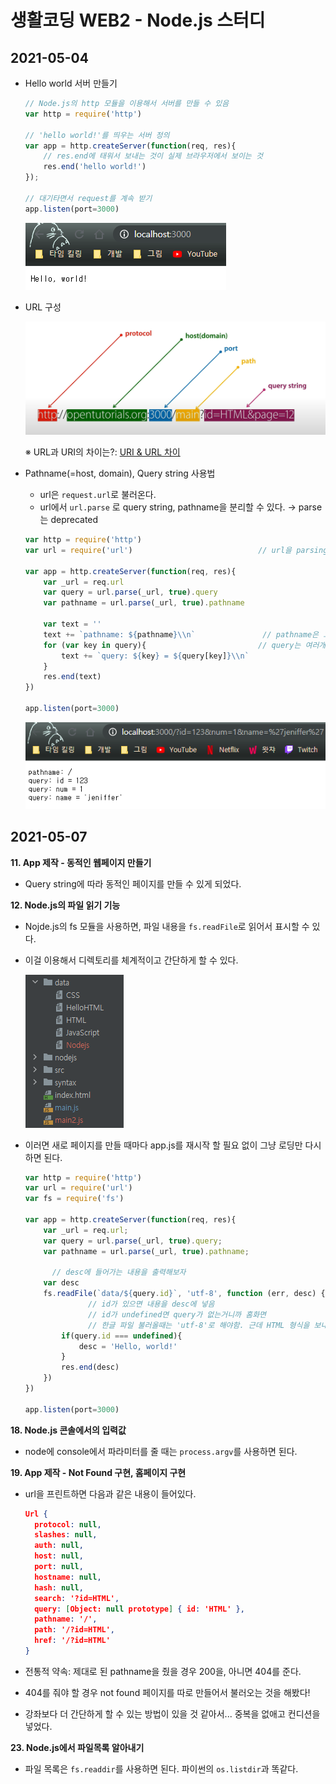 # 생활코딩 WEB2 - Node.js 스터디

## 2021-05-04

- Hello world 서버 만들기

  ```jsx
  // Node.js의 http 모듈을 이용해서 서버를 만들 수 있음
  var http = require('http')
  
  // 'hello world!'를 띄우는 서버 정의
  var app = http.createServer(function(req, res){
      // res.end에 태워서 보내는 것이 실제 브라우저에서 보이는 것
      res.end('hello world!')
  });
  
  // 대기타면서 request를 계속 받기
  app.listen(port=3000)
  ```

  ![helloworld](readme/helloworld.PNG)

- URL 구성

  <img src="readme/url.PNG" alt="url" style="zoom: 67%;" />

  ※ URL과 URI의 차이는?: [URI & URL 차이](https://velog.io/@jch9537/URI-URL)

- Pathname(=host, domain), Query string 사용법

  - url은 `request.url`로 불러온다.
  - url에서 `url.parse` 로 query string, pathname을 분리할 수 있다. → parse는 deprecated

  ```jsx
  var http = require('http')
  var url = require('url')                            // url을 parsing하려면 Node.js의 url 모듈이 필요하다
  
  var app = http.createServer(function(req, res){
      var _url = req.url
      var query = url.parse(_url, true).query
      var pathname = url.parse(_url, true).pathname
  
      var text = ''
      text += `pathname: ${pathname}\\n`               // pathname은 그냥 string으로 가져와짐
      for (var key in query){                         // query는 여러개 있을 수 있어서 dictObject로 가져와짐
          text += `query: ${key} = ${query[key]}\\n`
      }
      res.end(text)
  })
  
  app.listen(port=3000)
  ```

  ![url-parse](readme/url-parse.PNG)



## 2021-05-07

**11. App 제작 - 동적인 웹페이지 만들기**

- Query string에 따라 동적인 페이지를 만들 수 있게 되었다.

**12. Node.js의 파일 읽기 기능**

- Nojde.js의 fs 모듈을 사용하면, 파일 내용을 `fs.readFile`로 읽어서 표시할 수 있다.

- 이걸 이용해서 디렉토리를 체계적이고 간단하게 할 수 있다.

  ![fileread-directory](readme/fileread-directory.PNG)

- 이러면 새로 페이지를 만들 때마다 app.js를 재시작 할 필요 없이 그냥 로딩만 다시 하면 된다.

  ```jsx
  var http = require('http')
  var url = require('url')
  var fs = require('fs')
  
  var app = http.createServer(function(req, res){
      var _url = req.url;
      var query = url.parse(_url, true).query;
      var pathname = url.parse(_url, true).pathname;
  
  		// desc에 들어가는 내용을 출력해보자
      var desc
      fs.readFile(`data/${query.id}`, 'utf-8', function (err, desc) {
  				// id가 있으면 내용을 desc에 넣음
  				// id가 undefined면 query가 없는거니까 홈화면
  				// 한글 파일 불러올때는 'utf-8'로 해야함. 근데 HTML 형식을 보내는게 아니라 res.end를 하는거면 여전히 깨질 것.
          if(query.id === undefined){
              desc = 'Hello, world!'
          }
          res.end(desc)
      })
  })
  
  app.listen(port=3000)
  ```

**18. Node.js 콘솔에서의 입력값**

- node에 console에서 파라미터를 줄 때는 `process.argv`를 사용하면 된다.

**19. App 제작 - Not Found 구현, 홈페이지 구현**

- url을 프린트하면 다음과 같은 내용이 들어있다.

  ```json
  Url {
    protocol: null,
    slashes: null,
    auth: null,
    host: null,
    port: null,
    hostname: null,
    hash: null,
    search: '?id=HTML',
    query: [Object: null prototype] { id: 'HTML' },
    pathname: '/',
    path: '/?id=HTML',
    href: '/?id=HTML'
  }
  ```

- 전통적 약속: 제대로 된 pathname을 줬을 경우 200을, 아니면 404를 준다.

- 404를 줘야 할 경우 not found 페이지를 따로 만들어서 불러오는 것을 해봤다!

- 강좌보다 더 간단하게 할 수 있는 방법이 있을 것 같아서... 중복을 없애고 컨디션을 넣었다.

**23. Node.js에서 파일목록 알아내기**

- 파일 목록은 `fs.readdir`를 사용하면 된다. 파이썬의 `os.listdir`과 똑같다.